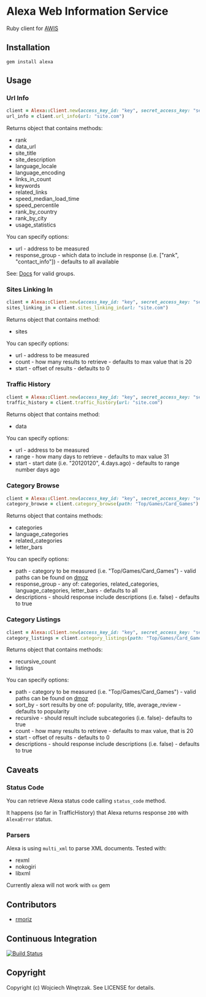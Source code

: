 # Alexa Web Information Service

Ruby client for [AWIS](http://docs.amazonwebservices.com/AlexaWebInfoService/latest/)

## Installation

```
gem install alexa
```

## Usage

### Url Info

``` ruby
client = Alexa::Client.new(access_key_id: "key", secret_access_key: "secret")
url_info = client.url_info(url: "site.com")
```

Returns object that contains methods:

* rank
* data_url
* site_title
* site_description
* language_locale
* language_encoding
* links_in_count
* keywords
* related_links
* speed_median_load_time
* speed_percentile
* rank_by_country
* rank_by_city
* usage_statistics

You can specify options:

* url - address to be measured
* response_group - which data to include in response (i.e. ["rank", "contact_info"]) - defaults to all available

See: [Docs](http://docs.amazonwebservices.com/AlexaWebInfoService/latest/) for valid groups.

### Sites Linking In

``` ruby
client = Alexa::Client.new(access_key_id: "key", secret_access_key: "secret")
sites_linking_in = client.sites_linking_in(url: "site.com")
```

Returns object that contains method:

* sites

You can specify options:

* url - address to be measured
* count - how many results to retrieve - defaults to max value that is 20
* start - offset of results - defaults to 0

### Traffic History

``` ruby
client = Alexa::Client.new(access_key_id: "key", secret_access_key: "secret")
traffic_history = client.traffic_history(url: "site.com")
```

Returns object that contains method:

* data

You can specify options:

* url - address to be measured
* range - how many days to retrieve - defaults to max value 31
* start - start date (i.e. "20120120", 4.days.ago) - defaults to range number days ago

### Category Browse

``` ruby
client = Alexa::Client.new(access_key_id: "key", secret_access_key: "secret")
category_browse = client.category_browse(path: "Top/Games/Card_Games")
```

Returns object that contains methods:

* categories
* language_categories
* related_categories
* letter_bars

You can specify options:

* path - category to be measured (i.e. "Top/Games/Card_Games") - valid paths can be found on [dmoz](http://www.dmoz.org/)
* response_group - any of: categories, related_categories, language_categories, letter_bars - defaults to all
* descriptions - should response include descriptions (i.e. false) - defaults to true

### Category Listings

``` ruby
client = Alexa::Client.new(access_key_id: "key", secret_access_key: "secret")
category_listings = client.category_listings(path: "Top/Games/Card_Games")
```

Returns object that contains methods:

* recursive_count
* listings

You can specify options:

* path - category to be measured (i.e. "Top/Games/Card_Games") - valid paths can be found on [dmoz](http://www.dmoz.org/)
* sort_by - sort results by one of: popularity, title, average_review - defaults to popularity
* recursive - should result include subcategories (i.e. false)- defaults to true
* count - how many results to retrieve - defaults to max value, that is 20
* start - offset of results - defaults to 0
* descriptions - should response include descriptions (i.e. false) - defaults to true

## Caveats

### Status Code

You can retrieve Alexa status code calling `status_code` method.

It happens (so far in TrafficHistory) that Alexa returns response `200` with `AlexaError` status.

### Parsers

Alexa is using `multi_xml` to parse XML documents. Tested with:

* rexml
* nokogiri
* libxml

Currently alexa will not work with `ox` gem

## Contributors

* [rmoriz](https://github.com/rmoriz)

## Continuous Integration

[![Build Status](https://secure.travis-ci.org/morgoth/alexa.png?branch=master)](http://travis-ci.org/morgoth/alexa)

## Copyright

Copyright (c) Wojciech Wnętrzak. See LICENSE for details.
